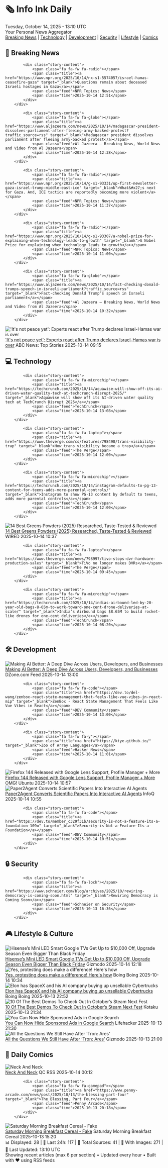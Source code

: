 <!-- Processing 54 RSS feeds at 2025-10-14 13:10:26 UTC -->
<!-- Processing: Penny Arcade -->
<!-- Processing: Garfield -->
<!-- Processing: Dilbert -->
<!-- Processing: Cyanide & Happiness -->
<!-- Processing: Girl Genius -->
<!-- Processing: Dinosaur Comics -->
<!-- Processing: CNN Top Stories -->
<!-- Processing: BBC World News -->
<!-- Processing: Al Jazeera Breaking News -->
<!-- Processing: NPR News -->
<!-- Processing: CBC News -->
<!-- Error processing https://rss.cbc.ca/lineup/topstories.xml: The read operation timed out -->
<!-- Processing: Reuters Top News -->
<!-- Processing: Associated Press Breaking -->
<!-- Processing: ABC News Breaking -->
<!-- Processing: NBC News Breaking -->
<!-- Processing: Guardian World News -->
<!-- Processing: TechCrunch -->
<!-- Processing: Ars Technica -->
<!-- Processing: O'Reilly Radar -->
<!-- Processing: Dev.to -->
<!-- Processing: DistroWatch -->
<!-- Processing: Red Hat Blog -->
<!-- Processing: Ubuntu Blog -->
<!-- Processing: GitHub Blog -->
<!-- Processing: InfoQ -->
<!-- Processing: DZone -->
<!-- Processing: Martin Fowler -->
<!-- Processing: The Pragmatic Engineer -->
<!-- Processing: Gizmodo -->
<!-- Processing: Boing Boing -->
<!-- Processing: Krebs on Security -->
<!-- Generated 9 new posts out of 31 feeds processed -->
<div class="newspaper-header">
    <h1 class="newspaper-title">🗞️ Info Ink Daily</h1>
    <div class="newspaper-date">Tuesday, October 14, 2025 - 13:10 UTC</div>
    <div class="newspaper-subtitle">Your Personal News Aggregator</div>
</div>

<div class="newspaper-nav">
    <a href="#breaking">Breaking News</a> |
    <a href="#tech">Technology</a> |
    <a href="#dev">Development</a> |
    <a href="#security">Security</a> |
    <a href="#lifestyle">Lifestyle</a> |
    <a href="#webcomics">Comics</a>
</div>

<div class="news-section breaking-news" id="breaking">
<h2 class="section-header">🚨 Breaking News</h2>
<div class="stories-container">
<div class="story">
            
            <div class="story-content">
                <span class="fa fa-fw fa-radio"></span>
                <span class="title"><a href="https://www.npr.org/2025/10/14/nx-s1-5574057/israel-hamas-ceasefire-gaza" target="_blank">Questions remain about deceased Israeli hostages in Gaza</a></span>
                <span class="feed">NPR Topics: News</span>
                <span class="time">2025-10-14 12:51</span>
            </div>
        </div>
<div class="story">
            
            <div class="story-content">
                <span class="fa fa-fw fa-globe"></span>
                <span class="title"><a href="https://www.aljazeera.com/news/2025/10/14/madagascar-president-dissolves-parliament-after-fleeing-army-backed-protest?traffic_source=rss" target="_blank">Madagascar president dissolves parliament after fleeing army-backed protest</a></span>
                <span class="feed">Al Jazeera – Breaking News, World News and Video from Al Jazeera</span>
                <span class="time">2025-10-14 12:38</span>
            </div>
        </div>
<div class="story">
            
            <div class="story-content">
                <span class="fa fa-fw fa-radio"></span>
                <span class="title"><a href="https://www.npr.org/2025/10/14/g-s1-93331/up-first-newsletter-gaza-israel-trump-middle-east-ice" target="_blank">What&#x27;s next for Gaza. And, ICE tactics are reportedly becoming more violent</a></span>
                <span class="feed">NPR Topics: News</span>
                <span class="time">2025-10-14 11:37</span>
            </div>
        </div>
<div class="story">
            
            <div class="story-content">
                <span class="fa fa-fw fa-radio"></span>
                <span class="title"><a href="https://www.npr.org/2025/10/14/g-s1-93307/a-nobel-prize-for-explaining-when-technology-leads-to-growth" target="_blank">A Nobel Prize for explaining when technology leads to growth</a></span>
                <span class="feed">NPR Topics: News</span>
                <span class="time">2025-10-14 11:00</span>
            </div>
        </div>
<div class="story">
            
            <div class="story-content">
                <span class="fa fa-fw fa-globe"></span>
                <span class="title"><a href="https://www.aljazeera.com/news/2025/10/14/fact-checking-donald-trumps-speech-in-israeli-parliament?traffic_source=rss" target="_blank">Fact-checking Donald Trump’s speech in Israeli parliament</a></span>
                <span class="feed">Al Jazeera – Breaking News, World News and Video from Al Jazeera</span>
                <span class="time">2025-10-14 10:32</span>
            </div>
        </div>
<div class="story">
            <img src="https://s.abcnews.com/images/International/donald-trump-12-gty-gmh-251013_1760353660308_hpMain_4x3t_384.jpg" alt="&#x27;It&#x27;s not peace yet&#x27;: Experts react after Trump declares Israel-Hamas war is over" class="story-image" loading="lazy" onerror="this.style.display='none'">
            <div class="story-content">
                <span class="fa fa-fw fa-tv"></span>
                <span class="title"><a href="https://abcnews.go.com/US/trump-declares-end-israel-hamas-war-experts-hard/story?id=126482789" target="_blank">&#x27;It&#x27;s not peace yet&#x27;: Experts react after Trump declares Israel-Hamas war is over</a></span>
                <span class="feed">ABC News: Top Stories</span>
                <span class="time">2025-10-14 09:15</span>
            </div>
        </div>
</div>
</div>
<div class="news-section tech-news" id="tech">
<h2 class="section-header">💻 Technology</h2>
<div class="stories-container">
<div class="story">
            
            <div class="story-content">
                <span class="fa fa-fw fa-microchip"></span>
                <span class="title"><a href="https://techcrunch.com/2025/10/14/aquawise-will-show-off-its-ai-driven-water-quality-tech-at-techcrunch-disrupt-2025/" target="_blank">Aquawise will show off its AI-driven water quality tech at TechCrunch Disrupt 2025</a></span>
                <span class="feed">TechCrunch</span>
                <span class="time">2025-10-14 13:08</span>
            </div>
        </div>
<div class="story">
            
            <div class="story-content">
                <span class="fa fa-fw fa-laptop"></span>
                <span class="title"><a href="https://www.theverge.com/cs/features/798490/trans-visibility-trap" target="_blank">How trans visibility became a trap</a></span>
                <span class="feed">The Verge</span>
                <span class="time">2025-10-14 12:00</span>
            </div>
        </div>
<div class="story">
            
            <div class="story-content">
                <span class="fa fa-fw fa-microchip"></span>
                <span class="title"><a href="https://techcrunch.com/2025/10/14/instagram-defaults-to-pg-13-content-for-teens-adds-more-parental-controls/" target="_blank">Instagram to show PG-13 content by default to teens, adds more parental controls</a></span>
                <span class="feed">TechCrunch</span>
                <span class="time">2025-10-14 12:00</span>
            </div>
        </div>
<div class="story">
            <img src="https://media.wired.com/photos/685a0f7ab6b088e62b023e71/master/pass/the%20best%20greens.png" alt="14 Best Greens Powders (2025) Researched, Taste-Tested &amp; Reviewed" class="story-image" loading="lazy" onerror="this.style.display='none'">
            <div class="story-content">
                <span class="fa fa-fw fa-bolt"></span>
                <span class="title"><a href="https://www.wired.com/gallery/best-greens-powders/" target="_blank">14 Best Greens Powders (2025) Researched, Taste-Tested &amp; Reviewed</a></span>
                <span class="feed">WIRED</span>
                <span class="time">2025-10-14 10:37</span>
            </div>
        </div>
<div class="story">
            
            <div class="story-content">
                <span class="fa fa-fw fa-laptop"></span>
                <span class="title"><a href="https://www.theverge.com/news/798997/tivo-stops-dvr-hardware-production-sales" target="_blank">TiVo no longer makes DVRs</a></span>
                <span class="feed">The Verge</span>
                <span class="time">2025-10-14 09:45</span>
            </div>
        </div>
<div class="story">
            
            <div class="story-content">
                <span class="fa fa-fw fa-microchip"></span>
                <span class="title"><a href="https://techcrunch.com/2025/10/14/indias-airbound-led-by-20-year-old-bags-8-65m-to-work-toward-one-cent-drone-deliveries-at-scale/" target="_blank">India’s Airbound bags $8.65M to build rocket-like drones for one-cent deliveries</a></span>
                <span class="feed">TechCrunch</span>
                <span class="time">2025-10-14 08:20</span>
            </div>
        </div>
</div>
</div>
<div class="news-section dev-news" id="dev">
<h2 class="section-header">🛠️ Development</h2>
<div class="stories-container">
<div class="story">
            <img src="https://dz2cdn1.dzone.com/thumbnail?fid=18694857&w=600" alt="Making AI Better: A Deep Dive Across Users, Developers, and Businesses" class="story-image" loading="lazy" onerror="this.style.display='none'">
            <div class="story-content">
                <span class="fa fa-fw fa-newspaper"></span>
                <span class="title"><a href="https://dzone.com/articles/making-ai-better-a-deep-dive-across-users-develope-1" target="_blank">Making AI Better: A Deep Dive Across Users, Developers, and Businesses</a></span>
                <span class="feed">DZone.com Feed</span>
                <span class="time">2025-10-14 13:00</span>
            </div>
        </div>
<div class="story">
            
            <div class="story-content">
                <span class="fa fa-fw fa-code"></span>
                <span class="title"><a href="https://dev.to/del-wang/zenbox-react-state-management-that-feels-like-vue-vibes-in-react-mip" target="_blank">ZenBox - React State Management That Feels Like Vue Vibes in React</a></span>
                <span class="feed">DEV Community</span>
                <span class="time">2025-10-14 13:00</span>
            </div>
        </div>
<div class="story">
            
            <div class="story-content">
                <span class="fa fa-fw fa-y"></span>
                <span class="title"><a href="https://ktye.github.io/" target="_blank">Zoo of Array Languages</a></span>
                <span class="feed">Hacker News</span>
                <span class="time">2025-10-14 11:01</span>
            </div>
        </div>
<div class="story">
            <img src="https://i0.wp.com/www.omgubuntu.co.uk/wp-content/uploads/2025/10/firefox-144.jpg?resize=406%2C232&amp;ssl=1" alt="Firefox 144 Released with Google Lens Support, Profile Manager + More" class="story-image" loading="lazy" onerror="this.style.display='none'">
            <div class="story-content">
                <span class="fa fa-fw fa-ubuntu"></span>
                <span class="title"><a href="https://www.omgubuntu.co.uk/2025/10/firefox-144-released-new-features" target="_blank">Firefox 144 Released with Google Lens Support, Profile Manager + More</a></span>
                <span class="feed">OMG! Ubuntu</span>
                <span class="time">2025-10-14 10:57</span>
            </div>
        </div>
<div class="story">
            <img src="https://res.infoq.com/news/2025/10/paper2agent/en/headerimage/generatedHeaderImage-1760438886575.jpg" alt="Paper2Agent Converts Scientific Papers Into Interactive AI Agents" class="story-image" loading="lazy" onerror="this.style.display='none'">
            <div class="story-content">
                <span class="fa fa-fw fa-info-circle"></span>
                <span class="title"><a href="https://www.infoq.com/news/2025/10/paper2agent/?utm_campaign=infoq_content&utm_source=infoq&utm_medium=feed&utm_term=global" target="_blank">Paper2Agent Converts Scientific Papers Into Interactive AI Agents</a></span>
                <span class="feed">InfoQ</span>
                <span class="time">2025-10-14 10:55</span>
            </div>
        </div>
<div class="story">
            
            <div class="story-content">
                <span class="fa fa-fw fa-code"></span>
                <span class="title"><a href="https://dev.to/member_c329f31b/security-is-not-a-feature-its-a-foundation-109o" target="_blank">Security-is-Not-a-Feature-Its-a-Foundation</a></span>
                <span class="feed">DEV Community</span>
                <span class="time">2025-10-14 10:51</span>
            </div>
        </div>
</div>
</div>
<div class="news-section security-news" id="security">
<h2 class="section-header">🔒 Security</h2>
<div class="stories-container">
<div class="story">
            
            <div class="story-content">
                <span class="fa fa-fw fa-lock"></span>
                <span class="title"><a href="https://www.schneier.com/blog/archives/2025/10/rewiring-democracy-is-coming-soon.html" target="_blank">Rewiring Democracy is Coming Soon</a></span>
                <span class="feed">Schneier on Security</span>
                <span class="time">2025-10-13 16:36</span>
            </div>
        </div>
</div>
</div>
<div class="news-section lifestyle-news" id="lifestyle">
<h2 class="section-header">🎮 Lifestyle & Culture</h2>
<div class="stories-container">
<div class="story">
            <img src="https://gizmodo.com/app/uploads/2025/10/Hisense-1280x853.jpg" alt="Hisense’s Mini LED Smart Google TVs Get Up to $10,000 Off, Upgrade Season Even Bigger Than Black Friday" class="story-image" loading="lazy" onerror="this.style.display='none'">
            <div class="story-content">
                <span class="fa fa-fw fa-computer"></span>
                <span class="title"><a href="https://gizmodo.com/hisenses-mini-led-smart-google-tvs-get-up-to-10000-off-upgrade-season-even-bigger-than-black-friday-2000671879" target="_blank">Hisense’s Mini LED Smart Google TVs Get Up to $10,000 Off, Upgrade Season Even Bigger Than Black Friday</a></span>
                <span class="feed">Gizmodo</span>
                <span class="time">2025-10-14 12:18</span>
            </div>
        </div>
<div class="story">
            <img src="https://i0.wp.com/boingboing.net/wp-content/uploads/2025/10/No-Kings-Protest.jpeg?fit=1080%2C772&amp;quality=60&amp;ssl=1" alt="Yes, protesting does make a difference! Here&#x27;s how" class="story-image" loading="lazy" onerror="this.style.display='none'">
            <div class="story-content">
                <span class="fa fa-fw fa-arrow-right"></span>
                <span class="title"><a href="https://boingboing.net/2025/10/14/yes-protesting-does-make-a-difference-heres-how.html" target="_blank">Yes, protesting does make a difference! Here&#x27;s how</a></span>
                <span class="feed">Boing Boing</span>
                <span class="time">2025-10-14 10:34</span>
            </div>
        </div>
<div class="story">
            <img src="https://i0.wp.com/boingboing.net/wp-content/uploads/2025/03/cybertruck.jpeg?fit=1080%2C608&amp;quality=60&amp;ssl=1" alt="Elon has SpaceX and his AI company buying up unsellable Cybertrucks" class="story-image" loading="lazy" onerror="this.style.display='none'">
            <div class="story-content">
                <span class="fa fa-fw fa-arrow-right"></span>
                <span class="title"><a href="https://boingboing.net/2025/10/13/elon-has-spacex-and-his-ai-company-buying-up-unsellable-cybertrucks.html" target="_blank">Elon has SpaceX and his AI company buying up unsellable Cybertrucks</a></span>
                <span class="feed">Boing Boing</span>
                <span class="time">2025-10-13 22:52</span>
            </div>
        </div>
<div class="story">
            <img src="https://kotaku.com/app/uploads/2025/10/nextfest12-1280x720.jpg" alt="10 Of The Best Demos To Check Out In October’s Steam Next Fest" class="story-image" loading="lazy" onerror="this.style.display='none'">
            <div class="story-content">
                <span class="fa fa-fw fa-gamepad"></span>
                <span class="title"><a href="https://kotaku.com/best-free-demos-next-fest-painkiller-reanimal-steam-2000634620" target="_blank">10 Of The Best Demos To Check Out In October’s Steam Next Fest</a></span>
                <span class="feed">Kotaku</span>
                <span class="time">2025-10-13 21:34</span>
            </div>
        </div>
<div class="story">
            <img src="https://lifehacker.com/imagery/articles/01K7FM51JTAQBF2TS41GS38N0N/hero-image.jpg" alt="You Can Now Hide Sponsored Ads in Google Search" class="story-image" loading="lazy" onerror="this.style.display='none'">
            <div class="story-content">
                <span class="fa fa-fw fa-life-ring"></span>
                <span class="title"><a href="https://lifehacker.com/tech/you-can-now-hide-google-search-ads?utm_medium=RSS" target="_blank">You Can Now Hide Sponsored Ads in Google Search</a></span>
                <span class="feed">Lifehacker</span>
                <span class="time">2025-10-13 21:30</span>
            </div>
        </div>
<div class="story">
            <img src="https://gizmodo.com/app/uploads/2025/10/Tron-Ares-Greta-Lee-Lightcycle-1280x853.jpg" alt="All the Questions We Still Have After ‘Tron: Ares’" class="story-image" loading="lazy" onerror="this.style.display='none'">
            <div class="story-content">
                <span class="fa fa-fw fa-computer"></span>
                <span class="title"><a href="https://gizmodo.com/tron-ares-spoilers-burning-questions-legacy-2000670394" target="_blank">All the Questions We Still Have After ‘Tron: Ares’</a></span>
                <span class="feed">Gizmodo</span>
                <span class="time">2025-10-13 21:00</span>
            </div>
        </div>
</div>
</div>
<div class="news-section webcomics-section" id="webcomics">
<h2 class="section-header">🎨 Daily Comics</h2>
<div class="stories-container">
<div class="story">
            <img src="http://www.questionablecontent.net/comics/5676.png" alt="Neck And Neck" class="story-image" loading="lazy" onerror="this.style.display='none'">
            <div class="story-content">
                <span class="fa fa-fw fa-music"></span>
                <span class="title"><a href="http://questionablecontent.net/view.php?comic=5676" target="_blank">Neck And Neck</a></span>
                <span class="feed">QC RSS</span>
                <span class="time">2025-10-14 00:12</span>
            </div>
        </div>
<div class="story">
            
            <div class="story-content">
                <span class="fa fa-fw fa-gamepad"></span>
                <span class="title"><a href="https://www.penny-arcade.com/news/post/2025/10/13/the-blessing-part-four" target="_blank">The Blessing, Part Four</a></span>
                <span class="feed">Penny Arcade</span>
                <span class="time">2025-10-13 20:18</span>
            </div>
        </div>
<div class="story">
            <img src="https://www.smbc-comics.com/comics/1760333454-20251013.png" alt="Saturday Morning Breakfast Cereal - Fake" class="story-image" loading="lazy" onerror="this.style.display='none'">
            <div class="story-content">
                <span class="fa fa-fw fa-smile"></span>
                <span class="title"><a href="https://www.smbc-comics.com/comic/fake-2" target="_blank">Saturday Morning Breakfast Cereal - Fake</a></span>
                <span class="feed">Saturday Morning Breakfast Cereal</span>
                <span class="time">2025-10-13 15:20</span>
            </div>
        </div>
</div>
</div>

<div class="newspaper-footer">
    <div class="stats">
        📊 Displayed: 28 | 📅 Last 24h: 117 | 📡 Total Sources: 41 | 📸 With Images: 271 |
        🔄 Last Updated: 13:10 UTC
    </div>
    <div class="footer-note">
        Showing recent articles (max 6 per section) • Updated every hour • Built with ❤️ using RSS feeds
    </div>
</div>
